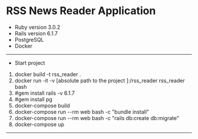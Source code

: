 # RSS News Reader Application

* Ruby version 3.0.2
* Rails version 6.1.7
* PostgreSQL
* Docker
* * *
* Start project

1. docker build -t rss_reader .
2. docker run -it -v [absolute path to the project ]:/rss_reader rss_reader bash
3. #gem install rails -v 6.1.7
4. #gem install pg
5. docker-compose build
6. docker-compose run --rm web bash -c "bundle install"
7. docker-compose run --rm web bash -c "rails db:create db:migrate"
8. docker-compose up

***


